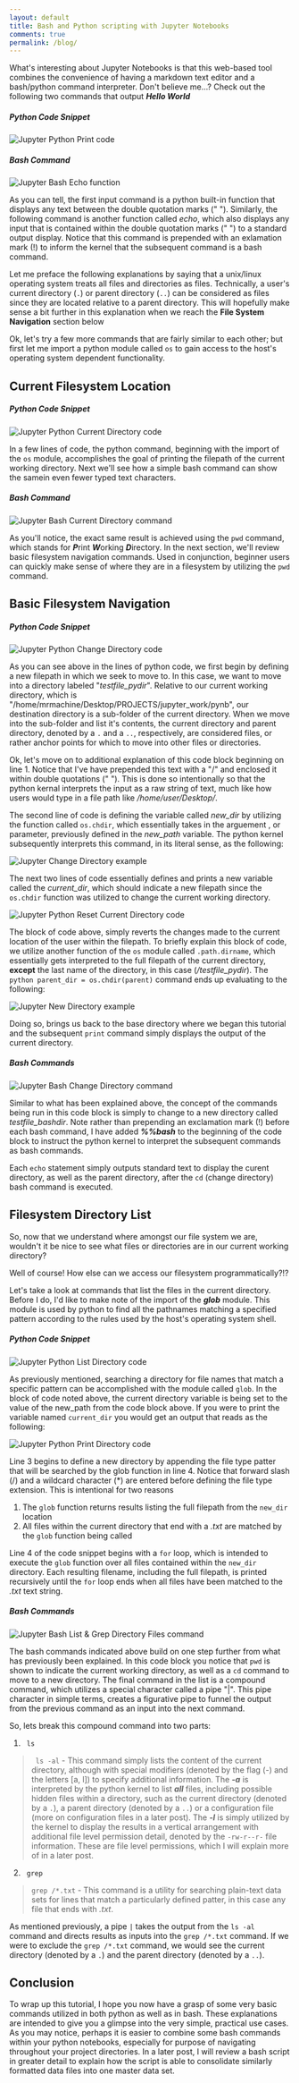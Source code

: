 ```yaml
---
layout: default
title: Bash and Python scripting with Jupyter Notebooks
comments: true
permalink: /blog/
---
```

What's interesting about Jupyter Notebooks is that this web-based tool combines the convenience of having a markdown text editor and a bash/python command interpreter. Don't believe me...? Check out the following two commands that output ***Hello World***

##### Python Code Snippet
![Jupyter Python Print code](/images/jupyter/print_python.png)

##### Bash Command 
![Jupyter Bash Echo function](/images/jupyter/echo_bash.png)

As you can tell, the first input command is a python built-in function that displays any text between the double quotation marks (" "). Similarly, the following command is another function called *echo*, which also displays any input that is contained within the double quotation marks (" ") to a standard output display. Notice that this command is prepended with an exlamation mark (!) to inform the kernel that the subsequent command is a bash command.

Let me preface the following explanations by saying that a unix/linux operating system treats all files and directories as files. Technically, a user's current directory (```.```) or parent directory (```..```) can be considered as files since they are located relative to a parent directory. This will hopefully make sense a bit further in this explanation when we reach the **File System Navigation** section below

Ok, let's try a few more commands that are fairly similar to each other; but first let me import a python module called ```os``` to gain access to the host's operating system dependent functionality.

## Current Filesystem Location
##### Python Code Snippet
![Jupyter Python Current Directory code](/images/jupyter/currentdir_python.png)

In a few lines of code, the python command, beginning with the import of the ```os``` module, accomplishes the goal of printing the filepath of the current working directory. Next we'll see how a simple bash command can show the samein even fewer typed text characters.

##### Bash Command 
![Jupyter Bash Current Directory command](/images/jupyter/pwd_bash.png)

As you'll notice, the exact same result is achieved using the ```pwd``` command, which stands for ***P***rint ***W***orking ***D***irectory. In the next section, we'll review basic filesystem navigation commands. Used in conjunction, beginner users can quickly make sense of where they are in a filesystem by utilizing the ```pwd``` command.

## Basic Filesystem Navigation
##### Python Code Snippet
![Jupyter Python Change Directory code](/images/jupyter/changedir_python.png)

As you can see above in the lines of python code, we first begin by defining a new filepath in which we seek to move to. In this case, we want to move into a directory labeled "*testfile_pydir*". Relative to our current working directory, which is "/home/mrmachine/Desktop/PROJECTS/jupyter_work/pynb", our destination directory is a sub-folder of the current directory. When we move into the sub-folder and list it's contents, the current directory and parent directory, denoted by a ```.``` and a ```..```, respectively, are considered files, or rather anchor points for which to move into other files or directories.

Ok, let's move on to additional explanation of this code block beginning on line 1. Notice that I've have prepended this text with a "/" and enclosed it within double quotations (" "). This is done so intentionally so that the python kernal interprets the input as a raw string of text, much like how users would type in a file path like */home/user/Desktop/*.

The second line of code is defining the variable called *new_dir* by utilizing the function called ```os.chdir```, which essentially takes in the arguement , or parameter, previously defined in the *new_path* variable. The python kernel subsequently interprets this command, in its literal sense, as the following:

![Jupyter Change Directory example](/images/jupyter/os.chdir_python.png)

The next two lines of code essentially defines and prints a new variable called the *current_dir*, which should indicate a new filepath since the ```os.chdir``` function was utilized to change the current working directory.

![Jupyter Python Reset Current Directory code](/images/jupyter/resetdir_python.png)

The block of code above, simply reverts the changes made to the current location of the user within the filepath. To briefly explain this block of code, we utilize another function of the ```os``` module called ```.path.dirname```, which essentially gets interpreted to the full filepath of the current directory, **except** the last name of the directory, in this case (*/testfile_pydir*). The ```python parent_dir = os.chdir(parent)``` command ends up evaluating to the following:

![Jupyter New Directory example](/images/jupyter/parentdir_python.png)

Doing so, brings us back to the base directory where we began this tutorial and the subsequent ```print``` command simply displays the output of the current directory.

##### Bash Commands
![Jupyter Bash Change Directory command](/images/jupyter/cd_bash.png)

Similar to what has been explained above, the concept of the commands being run in this code block is simply to change to a new directory called *testfile_bashdir*. Note rather than prepending an exclamation mark (!) before each bash command, I have added ***%%bash*** to the beginning of the code block to instruct the python kernel to interpret the subsequent commands as bash commands.

Each ```echo``` statement simply outputs standard text to display the curent directory, as well as the parent directory, after the ```cd``` (change directory) bash command is executed.

## Filesystem Directory List
So, now that we understand where amongst our file system we are, wouldn't it be nice to see what files or directories are in our current working directory?

Well of course! How else can we access our filesystem programmatically?!?

Let's take a look at commands that list the files in the current directory. Before I do, I'd like to make note of the import of the ***glob*** module. This module is used by python to find all the pathnames matching a specified pattern according to the rules used by the host's operating system shell.

##### Python Code Snippet
![Jupyter Python List Directory code](/images/jupyter/listdir_python.png)

As previously mentioned, searching a directory for file names that match a specific pattern can be accomplished with the module called ```glob```. In the block of code noted above, the current directory variable is being set to the value of the new_path from the code block above. If you were to print the variable named ```current_dir``` you would get an output that reads as the following:

![Jupyter Python Print Directory code](/images/jupyter/printdir_python.png)

Line 3 begins to define a new directory by appending the file type patter that will be searched by the glob function in line 4. Notice that forward slash (/) and a wildcard character (\*) are entered before defining the file type extension. This is intentional for two reasons
1. The ```glob``` function returns results listing the full filepath from the ```new_dir``` location
2. All files within the current directory that end with a *.txt* are matched by the ```glob``` function being called

Line 4 of the code snippet begins with a ```for``` loop, which is intended to execute the ```glob``` function over all files contained within the ```new_dir``` directory. Each resulting filename, including the full filepath, is printed recursively until the ```for``` loop ends when all files have been matched to the *.txt* text string.

##### Bash Commands

![Jupyter Bash List & Grep Directory Files command](/images/jupyter/ls_grep_bash.png)

The bash commands indicated above build on one step further from what has previously been explained. 
In this code block you notice that ```pwd``` is shown to indicate the current working directory, as well as a ```cd``` command to move to a new directory. The final command in the list is a compound command, which utilizes a special character called a pipe "|". This pipe character in simple terms, creates a figurative pipe to funnel the output from the previous command as an input into the next command.

So, lets break this compound command into two parts:
1. ``` ls``` 
> ``` ls -al``` -  This command simply lists the content of the current directory, although with special modifiers (denoted by the flag (-) and the letters \[a, l\]) to specify additional information. The ***-a*** is interpreted by the python kernel to list ***all*** files, including possible hidden files within a directory, such as the current directory (denoted by a ```.```), a parent directory (denoted by a ```..```) or a configuration file (more on configuration files in a later post). The ***-l*** is simply utilized by the kernel to display the results in a vertical arrangement with additional file level permission detail, denoted by the ```-rw-r--r-``` file information. These are file level permissions, which I will explain more of in a later post.
2. ``` grep``` 
> ```grep /*.txt``` - This command is a utility for searching plain-text data sets for lines that match a particularly defined patter, in this case any file that ends with *.txt*. 

As mentioned previously, a pipe ```|``` takes the output from the ```ls -al``` command and directs results as inputs into the ```grep /*.txt``` command. If we were to exclude the ```grep /*.txt``` command, we would see the current directory (denoted by a ```.```) and the parent directory (denoted by a ```..```).

## Conclusion 
To wrap up this tutorial, I hope you now have a grasp of some very basic commands utilized in both python as well as in bash. These explanations are intended to give you a glimpse into the very simple, practical use cases. As you may notice, perhaps it is easier to combine some bash commands within your python notebooks, especially for purpose of navigating throughout your project directories. In a later post, I will review a bash script in greater detail to explain how the script is able to consolidate similarly formatted data files into one master data set.

